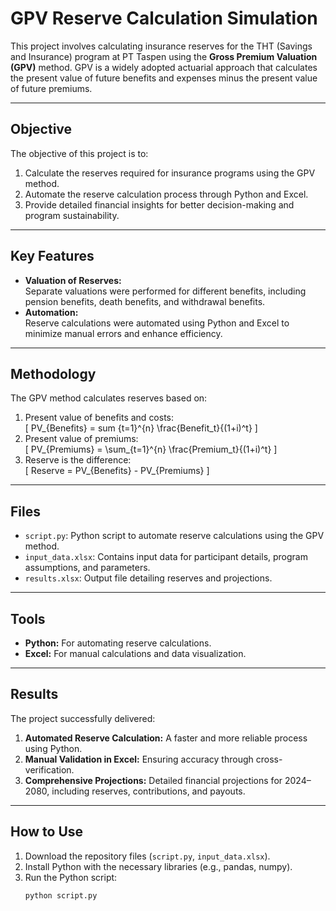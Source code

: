 # GPV Reserve Calculation Simulation  

This project involves calculating insurance reserves for the THT (Savings and Insurance) program at PT Taspen using the **Gross Premium Valuation (GPV)** method. GPV is a widely adopted actuarial approach that calculates the present value of future benefits and expenses minus the present value of future premiums.

---

## **Objective**
The objective of this project is to:  
1. Calculate the reserves required for insurance programs using the GPV method.  
2. Automate the reserve calculation process through Python and Excel.  
3. Provide detailed financial insights for better decision-making and program sustainability.

---

## **Key Features**
- **Valuation of Reserves:**  
  Separate valuations were performed for different benefits, including pension benefits, death benefits, and withdrawal benefits.  
- **Automation:**  
  Reserve calculations were automated using Python and Excel to minimize manual errors and enhance efficiency.  

---

## **Methodology**
The GPV method calculates reserves based on:  
1. Present value of benefits and costs:  
   [
   PV_{Benefits} = sum {t=1}^{n} \frac{Benefit_t}{(1+i)^t}
   ]
2. Present value of premiums:  
   \[
   PV_{Premiums} = \sum_{t=1}^{n} \frac{Premium_t}{(1+i)^t}
   \]
3. Reserve is the difference:  
   \[
   Reserve = PV_{Benefits} - PV_{Premiums}
   \]


---

## **Files**
- `script.py`: Python script to automate reserve calculations using the GPV method.  
- `input_data.xlsx`: Contains input data for participant details, program assumptions, and parameters.  
- `results.xlsx`: Output file detailing reserves and projections.

---

## **Tools**
- **Python:** For automating reserve calculations.  
- **Excel:** For manual calculations and data visualization.

---

## **Results**
The project successfully delivered:  
1. **Automated Reserve Calculation:** A faster and more reliable process using Python.  
2. **Manual Validation in Excel:** Ensuring accuracy through cross-verification.  
3. **Comprehensive Projections:** Detailed financial projections for 2024–2080, including reserves, contributions, and payouts.

---

## **How to Use**
1. Download the repository files (`script.py`, `input_data.xlsx`).  
2. Install Python with the necessary libraries (e.g., pandas, numpy).  
3. Run the Python script:  
   ```bash
   python script.py
